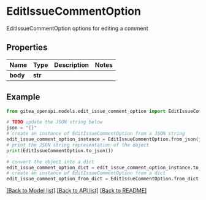 # EditIssueCommentOption

EditIssueCommentOption options for editing a comment

## Properties

Name | Type | Description | Notes
------------ | ------------- | ------------- | -------------
**body** | **str** |  | 

## Example

```python
from gitea_openapi.models.edit_issue_comment_option import EditIssueCommentOption

# TODO update the JSON string below
json = "{}"
# create an instance of EditIssueCommentOption from a JSON string
edit_issue_comment_option_instance = EditIssueCommentOption.from_json(json)
# print the JSON string representation of the object
print(EditIssueCommentOption.to_json())

# convert the object into a dict
edit_issue_comment_option_dict = edit_issue_comment_option_instance.to_dict()
# create an instance of EditIssueCommentOption from a dict
edit_issue_comment_option_from_dict = EditIssueCommentOption.from_dict(edit_issue_comment_option_dict)
```
[[Back to Model list]](../README.md#documentation-for-models) [[Back to API list]](../README.md#documentation-for-api-endpoints) [[Back to README]](../README.md)


